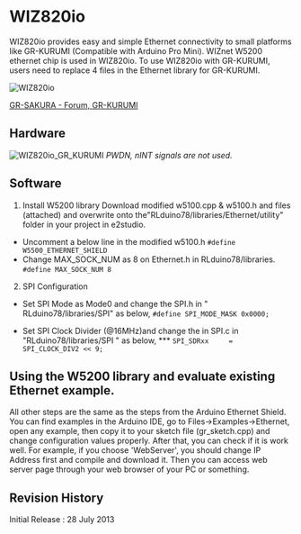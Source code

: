 # WIZ820io
WIZ820io provides easy and simple Ethernet connectivity to small platforms like GR-KURUMI (Compatible with Arduino Pro Mini). 
WIZnet W5200 ethernet chip is used in WIZ820io. 
To use WIZ820io with GR-KURUMI, users need to replace 4 files in the Ethernet library for GR-KURUMI.

![WIZ820io](http://www.wiznet.co.kr/Admin_Root/UpLoad_Files/ProductImgs/Lst_1160_20111027110621.jpg "WIZ820io")

[GR-SAKURA - Forum, GR-KURUMI](http://renesasrulz.com/app_kits_and_demo_boards/gadget_renesas_user_forum/f/128/t/3968.aspx)


## Hardware
![WIZ820io_GR_KURUMI](https://raw.github.com/embeddist/WIZ820io_GR-KURUMI/master/Hardware/wiz820io_gr_kurumi.png "WIZ820io_GR_KURUMI")
*PWDN, nINT signals are not used.*

## Software

1. Install W5200 library
   Download modified w5100.cpp & w5100.h and files (attached) and overwrite onto the"RLduino78/libraries/Ethernet/utility" folder in your project in e2studio. 
   
* Uncomment a below line in the modified w5100.h
`#define W5500_ETHERNET_SHIELD` 
* Change MAX_SOCK_NUM as 8 on Ethernet.h in RLduino78/libraries.
`#define MAX_SOCK_NUM 8` 

2. SPI Configuration

* Set SPI Mode as Mode0 and change the SPI.h in " RLduino78/libraries/SPI" as below, 
`#define SPI_MODE_MASK 0x0000;`

* Set SPI Clock Divider (@16MHz)and change the in SPI.c in "RLduino78/libraries/SPI " as below, ***
`SPI_SDRxx     = SPI_CLOCK_DIV2 << 9;`


## Using the W5200 library and evaluate existing Ethernet example.
All other steps are the same as the steps from the Arduino Ethernet Shield. You can find examples in the Arduino IDE, go to Files->Examples->Ethernet, open any example, then copy it to your sketch file (gr_sketch.cpp) and change configuration values properly.
After that, you can check if it is work well. For example, if you choose 'WebServer', you should change IP Address first and compile and download it. Then you can access web server page through your web browser of your PC or something.

## Revision History
Initial Release : 28 July 2013
